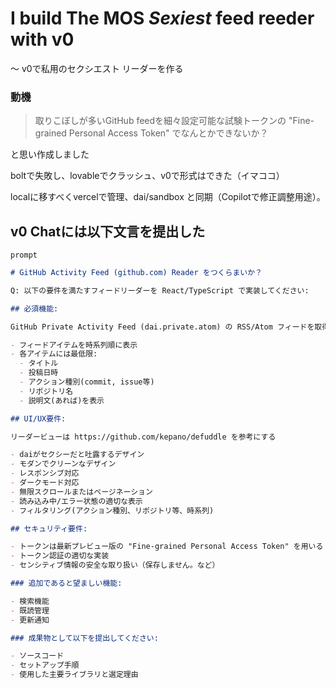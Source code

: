 # I build The MOS _Sexiest_ feed reeder with v0
～ v0で私用のセクシエスト リーダーを作る

### 動機

> 取りこぼしが多いGitHub feedを細々設定可能な試験トークンの "Fine-grained Personal Access Token" でなんとかできないか？

と思い作成しました

boltで失敗し、lovableでクラッシュ、v0で形式はできた（イマココ）

localに移すべくvercelで管理、dai/sandbox と同期（Copilotで修正調整用途）。

## v0 Chatには以下文言を提出した

`prompt`
```markdown
# GitHub Activity Feed (github.com) Reader をつくらまいか？

Q: 以下の要件を満たすフィードリーダーを React/TypeScript で実装してください:

## 必須機能:

GitHub Private Activity Feed (dai.private.atom) の RSS/Atom フィードを取得・解析。

- フィードアイテムを時系列順に表示
- 各アイテムには最低限:
  - タイトル
  - 投稿日時
  - アクション種別(commit, issue等)
  - リポジトリ名
  - 説明文(あれば)を表示

## UI/UX要件:

リーダービューは https://github.com/kepano/defuddle を参考にする

- daiがセクシーだと吐露するデザイン
- モダンでクリーンなデザイン
- レスポンシブ対応
- ダークモード対応
- 無限スクロールまたはページネーション
- 読み込み中/エラー状態の適切な表示
- フィルタリング(アクション種別、リポジトリ等、時系列)

## セキュリティ要件:

- トークンは最新プレビュー版の "Fine-grained Personal Access Token" を用いる（取得方法も記す）
- トークン認証の適切な実装
- センシティブ情報の安全な取り扱い（保存しません。など）

### 追加であると望ましい機能:

- 検索機能
- 既読管理
- 更新通知

### 成果物として以下を提出してください:

- ソースコード
- セットアップ手順
- 使用した主要ライブラリと選定理由
```
